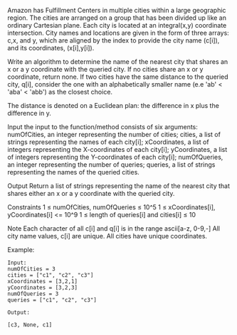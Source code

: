 Amazon has Fulfillment Centers in multiple cities within a large geographic region. The cities are arranged on a group that has been divided up like an ordinary Cartesian plane. Each city is located at an integral(x,y) coordinate intersection. City names and locations are given in the form of three arrays: c,x, and y, which are aligned by the index to provide the city name (c[i]), and its coordinates, (x[i],y[i]).

Write an algorithm to determine the name of the nearest city that shares an x or a y coordinate with the queried city. If no cities share an x or y coordinate, return none. If two cities have the same distance to the queried city, q[i], consider the one with an alphabetically smaller name (e.e 'ab' < 'aba' < 'abb') as the closest choice.

The distance is denoted on a Euclidean plan: the difference in x plus the difference in y.

Input
the input to the function/method consists of six arguments:
numOfCities, an integer representing the number of cities;
cities, a list of strings representing the names of each city[i];
xCoordinates, a list of integers representing the X-coordinates of each city[i];
yCoordinates, a list of integers representing the Y-coordinates of each city[i];
numOfQueries, an integer representing the number of queries;
queries, a list of strings representing the names of the queried cities.

Output
Return a list of strings representing the name of the nearest city that shares either an x or a y coordinate with the queried city.

Constraints
1 ≤ numOfCities, numOfQueries ≤ 10^5
1 ≤ xCoordinates[i], yCoordinates[i] <= 10^9
1 ≤ length of queries[i] and cities[i] ≤ 10

Note
Each character of all c[i] and q[i] is in the range ascii[a-z, 0-9,-]
All city name values, c[i] are unique. All cities have unique coordinates.

Example:
```
Input:
numOfCities = 3
cities = ["c1", "c2", "c3"]
xCoordinates = [3,2,1]
yCoordinates = [3,2,3]
numOfQueries = 3
queries = ["c1", "c2", "c3"]

Output:

[c3, None, c1]
```
